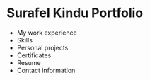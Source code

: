 # Surafel Kindu Portfolio

- My work experience
- Skills
- Personal projects
- Certificates
- Resume
- Contact information
